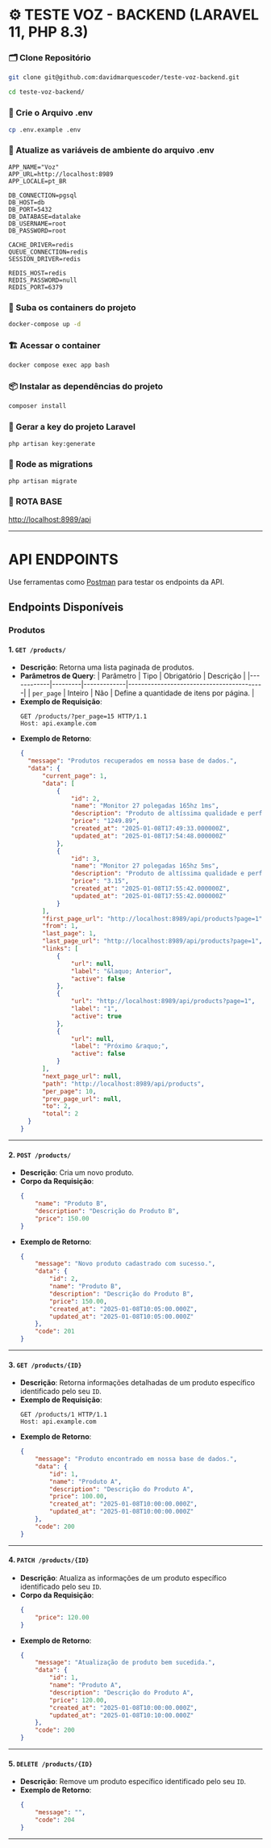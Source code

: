 # ⚙️ TESTE VOZ - BACKEND (LARAVEL 11, PHP 8.3)


### 🗂️ Clone Repositório
```sh
git clone git@github.com:davidmarquescoder/teste-voz-backend.git
```


```sh
cd teste-voz-backend/
```


### 📌 Crie o Arquivo .env
```sh
cp .env.example .env
```


### 📌 Atualize as variáveis de ambiente do arquivo .env
```dosini
APP_NAME="Voz"
APP_URL=http://localhost:8989
APP_LOCALE=pt_BR

DB_CONNECTION=pgsql
DB_HOST=db
DB_PORT=5432
DB_DATABASE=datalake
DB_USERNAME=root
DB_PASSWORD=root

CACHE_DRIVER=redis
QUEUE_CONNECTION=redis
SESSION_DRIVER=redis

REDIS_HOST=redis
REDIS_PASSWORD=null
REDIS_PORT=6379
```


### 🐳 Suba os containers do projeto
```sh
docker-compose up -d
```


### 🏗️ Acessar o container
```sh
docker compose exec app bash
```


### 📦 Instalar as dependências do projeto
```sh
composer install
```


### 🔑 Gerar a key do projeto Laravel
```sh
php artisan key:generate
```

### 🎲 Rode as migrations
```sh
php artisan migrate
```


### 🚀 ROTA BASE
[http://localhost:8989/api](http://localhost:8989/api)


---


# **API ENDPOINTS**

Use ferramentas como [Postman](https://www.postman.com/) para testar os endpoints da API.

## **Endpoints Disponíveis**

### **Produtos**

#### 1. `GET /products/`
- **Descrição**: Retorna uma lista paginada de produtos.
- **Parâmetros de Query**:
  | Parâmetro  | Tipo    | Obrigatório | Descrição                                  |
  |------------|---------|-------------|------------------------------------------|
  | `per_page` | Inteiro | Não         | Define a quantidade de itens por página. |
- **Exemplo de Requisição**:
  ```http
  GET /products/?per_page=15 HTTP/1.1
  Host: api.example.com
  ```
- **Exemplo de Retorno**:
  ```json
  {
    "message": "Produtos recuperados em nossa base de dados.",
    "data": {
        "current_page": 1,
        "data": [
            {
                "id": 2,
                "name": "Monitor 27 polegadas 165hz 1ms",
                "description": "Produto de altíssima qualidade e performance.",
                "price": "1249.89",
                "created_at": "2025-01-08T17:49:33.000000Z",
                "updated_at": "2025-01-08T17:54:48.000000Z"
            },
            {
                "id": 3,
                "name": "Monitor 27 polegadas 165hz 5ms",
                "description": "Produto de altíssima qualidade e performance.",
                "price": "3.15",
                "created_at": "2025-01-08T17:55:42.000000Z",
                "updated_at": "2025-01-08T17:55:42.000000Z"
            }
        ],
        "first_page_url": "http://localhost:8989/api/products?page=1",
        "from": 1,
        "last_page": 1,
        "last_page_url": "http://localhost:8989/api/products?page=1",
        "links": [
            {
                "url": null,
                "label": "&laquo; Anterior",
                "active": false
            },
            {
                "url": "http://localhost:8989/api/products?page=1",
                "label": "1",
                "active": true
            },
            {
                "url": null,
                "label": "Próximo &raquo;",
                "active": false
            }
        ],
        "next_page_url": null,
        "path": "http://localhost:8989/api/products",
        "per_page": 10,
        "prev_page_url": null,
        "to": 2,
        "total": 2
    }
  }
  ```

---

#### 2. `POST /products/`
- **Descrição**: Cria um novo produto.
- **Corpo da Requisição**:
  ```json
  {
      "name": "Produto B",
      "description": "Descrição do Produto B",
      "price": 150.00
  }
  ```
- **Exemplo de Retorno**:
  ```json
  {
      "message": "Novo produto cadastrado com sucesso.",
      "data": {
          "id": 2,
          "name": "Produto B",
          "description": "Descrição do Produto B",
          "price": 150.00,
          "created_at": "2025-01-08T10:05:00.000Z",
          "updated_at": "2025-01-08T10:05:00.000Z"
      },
      "code": 201
  }
  ```

---

#### 3. `GET /products/{ID}`
- **Descrição**: Retorna informações detalhadas de um produto específico identificado pelo seu `ID`.
- **Exemplo de Requisição**:
  ```http
  GET /products/1 HTTP/1.1
  Host: api.example.com
  ```
- **Exemplo de Retorno**:
  ```json
  {
      "message": "Produto encontrado em nossa base de dados.",
      "data": {
          "id": 1,
          "name": "Produto A",
          "description": "Descrição do Produto A",
          "price": 100.00,
          "created_at": "2025-01-08T10:00:00.000Z",
          "updated_at": "2025-01-08T10:00:00.000Z"
      },
      "code": 200
  }
  ```

---

#### 4. `PATCH /products/{ID}`
- **Descrição**: Atualiza as informações de um produto específico identificado pelo seu `ID`.
- **Corpo da Requisição**:
  ```json
  {
      "price": 120.00
  }
  ```
- **Exemplo de Retorno**:
  ```json
  {
      "message": "Atualização de produto bem sucedida.",
      "data": {
          "id": 1,
          "name": "Produto A",
          "description": "Descrição do Produto A",
          "price": 120.00,
          "created_at": "2025-01-08T10:00:00.000Z",
          "updated_at": "2025-01-08T10:10:00.000Z"
      },
      "code": 200
  }
  ```

---

#### 5. `DELETE /products/{ID}`
- **Descrição**: Remove um produto específico identificado pelo seu `ID`.
- **Exemplo de Retorno**:
  ```json
  {
      "message": "",
      "code": 204
  }
  ```
---
